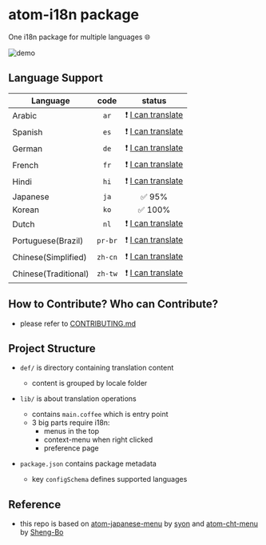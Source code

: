 # atom-i18n package

One i18n package for multiple languages :globe_with_meridians:

![demo](https://cloud.githubusercontent.com/assets/4994705/21954194/b0cd5cbe-da85-11e6-96e0-c02202b947d0.png)

## Language Support

| Language | code | status |
| -------- |:----:|:------:|
| Arabic | `ar` | :exclamation: [I can translate](https://github.com/liuderchi/atom-i18n/blob/master/CONTRIBUTING.md) |
| Spanish | `es` | :exclamation: [I can translate](https://github.com/liuderchi/atom-i18n/blob/master/CONTRIBUTING.md) |
| German | `de` | :exclamation: [I can translate](https://github.com/liuderchi/atom-i18n/blob/master/CONTRIBUTING.md) |
| French | `fr` | :exclamation: [I can translate](https://github.com/liuderchi/atom-i18n/blob/master/CONTRIBUTING.md) |
| Hindi | `hi` | :exclamation: [I can translate](https://github.com/liuderchi/atom-i18n/blob/master/CONTRIBUTING.md) |
| Japanese | `ja` | :white_check_mark: 95% |
| Korean | `ko` | :white_check_mark: 100% |
| Dutch | `nl` | :exclamation: [I can translate](https://github.com/liuderchi/atom-i18n/blob/master/CONTRIBUTING.md) |
| Portuguese(Brazil) | `pr-br` | :exclamation: [I can translate](https://github.com/liuderchi/atom-i18n/blob/master/CONTRIBUTING.md) |
| Chinese(Simplified) |  `zh-cn` | :exclamation: [I can translate](https://github.com/liuderchi/atom-i18n/blob/master/CONTRIBUTING.md) |
| Chinese(Traditional) | `zh-tw` | :exclamation: [I can translate](https://github.com/liuderchi/atom-i18n/blob/master/CONTRIBUTING.md) |


## How to Contribute? Who can Contribute?

  - please refer to [CONTRIBUTING.md](https://github.com/liuderchi/atom-i18n/blob/master/CONTRIBUTING.md)


## Project Structure

  * `def/` is directory containing translation content
      * content is grouped by locale folder

  * `lib/` is about translation operations
      * contains `main.coffee` which is entry point
      * 3 big parts require i18n:
          * menus in the top
          * context-menu when right clicked
          * preference page

  * `package.json` contains package metadata
      * key `configSchema` defines supported languages


## Reference

  - this repo is based on [atom-japanese-menu](https://atom.io/packages/japanese-menu) by [syon](https://atom.io/users/syon) and [atom-cht-menu](https://atom.io/packages/cht-menu) by [Sheng-Bo](https://atom.io/users/Sheng-Bo)
